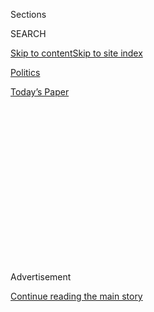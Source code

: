 <div id="app">

<div>

<div>

<div>

<div class="NYTAppHideMasthead css-1q2w90k e1suatyy0">

<div class="section css-ui9rw0 e1suatyy2">

<div class="css-eph4ug er09x8g0">

<div class="css-6n7j50">

</div>

<span class="css-1dv1kvn">Sections</span>

<div class="css-10488qs">

<span class="css-1dv1kvn">SEARCH</span>

</div>

[Skip to content](#site-content)[Skip to site
index](#site-index)

</div>

<div id="masthead-section-label" class="css-1wr3we4 eaxe0e00">

[Politics](https://www.nytimes.com/section/politics)

</div>

<div class="css-10698na e1huz5gh0">

</div>

</div>

<div id="masthead-bar-one" class="section hasLinks css-15hmgas e1csuq9d3">

<div class="css-uqyvli e1csuq9d0">

</div>

<div class="css-1uqjmks e1csuq9d1">

</div>

<div class="css-9e9ivx">

[](https://myaccount.nytimes.com/auth/login?response_type=cookie&client_id=vi)

</div>

<div class="css-1bvtpon e1csuq9d2">

[Today’s
Paper](https://www.nytimes.com/section/todayspaper)

</div>

</div>

</div>

</div>

<div data-aria-hidden="false">

<div id="site-content" data-role="main">

<div>

<div class="css-1aor85t" style="opacity:0.000000001;z-index:-1;visibility:hidden">

<div class="css-1hqnpie">

<div class="css-epjblv">

<span class="css-17xtcya">[Politics](/section/politics)</span><span class="css-x15j1o">|</span><span class="css-fwqvlz">Russia
Secretly Offered Afghan Militants Bounties to Kill U.S. Troops,
Intelligence
Says</span>

</div>

<div class="css-k008qs">

<div class="css-1iwv8en">

<span class="css-18z7m18"></span>

<div>

</div>

</div>

<span class="css-1n6z4y">https://nyti.ms/3i2hvwS</span>

<div class="css-1705lsu">

<div class="css-4xjgmj">

<div class="css-4skfbu" data-role="toolbar" data-aria-label="Social Media Share buttons, Save button, and Comments Panel with current comment count" data-testid="share-tools">

  - 
  - 
  - 
  - 
    
    <div class="css-6n7j50">
    
    </div>

  - 
  - 

</div>

</div>

</div>

</div>

</div>

</div>

<div id="NYT_TOP_BANNER_REGION" class="css-13pd83m">

</div>

<div id="top-wrapper" class="css-1sy8kpn">

<div id="top-slug" class="css-l9onyx">

Advertisement

</div>

[Continue reading the main
story](#after-top)

<div class="ad top-wrapper" style="text-align:center;height:100%;display:block;min-height:250px">

<div id="top" class="place-ad" data-position="top" data-size-key="top">

</div>

</div>

<div id="after-top">

</div>

</div>

<div>

<div id="sponsor-wrapper" class="css-1hyfx7x">

<div id="sponsor-slug" class="css-19vbshk">

Supported by

</div>

[Continue reading the main
story](#after-sponsor)

<div id="sponsor" class="ad sponsor-wrapper" style="text-align:center;height:100%;display:block">

</div>

<div id="after-sponsor">

</div>

</div>

<div class="css-186x18t">

</div>

<div class="css-1vkm6nb ehdk2mb0">

# Russia Secretly Offered Afghan Militants Bounties to Kill U.S. Troops, Intelligence Says

</div>

The Trump administration has been deliberating for months about what to
do about a stunning intelligence assessment.

<div class="css-79elbk" data-testid="photoviewer-wrapper">

<div class="css-z3e15g" data-testid="photoviewer-wrapper-hidden">

</div>

<div class="css-1a48zt4 ehw59r15" data-testid="photoviewer-children">

![<span class="css-16f3y1r e13ogyst0" data-aria-hidden="true">American
troops in Afghanistan have been the target of some Taliban operations
backed by Russia, intelligence officials
found.</span><span class="css-cnj6d5 e1z0qqy90" itemprop="copyrightHolder"><span class="css-1ly73wi e1tej78p0">Credit...</span><span><span>Jim
Huylebroek for The New York
Times</span></span></span>](https://static01.nyt.com/images/2020/07/05/us/politics/26dc-intel1/26dc-intel1-articleLarge-v2.jpg?quality=75&auto=webp&disable=upscale)

</div>

</div>

<div class="css-18e8msd">

<div class="css-otjvjh epjyd6m0">

<div class="css-nmf14i ey68jwv0" data-aria-hidden="true">

[![Charlie
Savage](https://static01.nyt.com/images/2018/06/12/multimedia/author-charlie-savage/author-charlie-savage-thumbLarge-v2.png
"Charlie Savage")](https://www.nytimes.com/by/charlie-savage)[![Eric
Schmitt](https://static01.nyt.com/images/2018/06/12/multimedia/author-eric-schmitt/author-eric-schmitt-thumbLarge-v2.png
"Eric Schmitt")](https://www.nytimes.com/by/eric-schmitt)[![Michael
Schwirtz](https://static01.nyt.com/images/2018/02/20/multimedia/author-michael-schwirtz/author-michael-schwirtz-thumbLarge-v2.jpg
"Michael Schwirtz")](https://www.nytimes.com/by/michael-schwirtz)

</div>

<div class="css-1baulvz">

By [<span class="css-1baulvz" itemprop="name">Charlie
Savage</span>](https://www.nytimes.com/by/charlie-savage),
[<span class="css-1baulvz" itemprop="name">Eric
Schmitt</span>](https://www.nytimes.com/by/eric-schmitt) and
[<span class="css-1baulvz last-byline" itemprop="name">Michael
Schwirtz</span>](https://www.nytimes.com/by/michael-schwirtz)

</div>

</div>

  - 
    
    <div class="css-ld3wwf e16638kd2">
    
    Published June 26, 2020Updated July 29,
    2020
    
    </div>

  - 
    
    <div class="css-4xjgmj">
    
    <div class="css-pvvomx" data-role="toolbar" data-aria-label="Social Media Share buttons, Save button, and Comments Panel with current comment count" data-testid="share-tools">
    
      - 
      - 
      - 
      - 
        
        <div class="css-6n7j50">
        
        </div>
    
      - 
      - 
    
    </div>
    
    </div>

</div>

</div>

<div class="section meteredContent css-1r7ky0e" name="articleBody" itemprop="articleBody">

<div class="css-1fanzo5 StoryBodyCompanionColumn">

<div class="css-53u6y8">

WASHINGTON — American intelligence officials have concluded that a
[Russian military intelligence unit secretly offered
bounties](https://www.nytimes.com/2020/07/29/us/politics/trump-putin-bounties.html)
to Taliban-linked militants for killing coalition forces in Afghanistan
— including targeting American troops — amid the peace talks to end
the long-running war there, according to officials briefed on the
matter.

The United States concluded months ago that the
[Russian](https://www.nytimes.com/2020/06/29/us/politics/trump-russia-plot-afghanistan.html)
unit, which has been linked to assassination attempts and other covert
operations in Europe intended to destabilize the West or take revenge on
turncoats, had covertly offered rewards for successful attacks last
year.

[Islamist
militants](https://www.nytimes.com/2020/06/29/us/politics/trump-russia-plot-afghanistan.html),
or armed criminal elements closely associated with them, are believed to
have collected some bounty money, the officials said. Twenty Americans
were killed in combat in Afghanistan in 2019, but it was not clear which
killings were under suspicion.

The intelligence finding was briefed to President Trump, and the White
House’s National Security Council discussed the problem at an
interagency meeting in late March, the officials said. Officials
developed a menu of potential options — starting with making a
diplomatic complaint to Moscow and a demand that it stop, along with an
escalating series of sanctions and other possible responses, but the
White House has yet to authorize any step, the officials said.

</div>

</div>

<div class="css-1fanzo5 StoryBodyCompanionColumn">

<div class="css-53u6y8">

An operation to incentivize the killing of American and other NATO
troops would be a significant and provocative escalation of what
American and Afghan officials have said is Russian support for the
Taliban, and it would be the first time the Russian spy unit was known
to have orchestrated attacks on Western troops.

Any involvement with the Taliban that resulted in the deaths of American
troops would also be a huge escalation of Russia’s so-called hybrid war
against the United States, a strategy of destabilizing adversaries
through a combination of such tactics as cyberattacks, the spread of
fake news and covert and deniable military operations.

The Kremlin had not been made aware of the accusations, said Dmitry
Peskov, the press secretary for President Vladimir V. Putin of Russia.
“If someone makes them, we’ll respond,” Mr. Peskov said.

Zabihullah Mujahid, a spokesman for the Taliban, denied that the
insurgents have “any such relations with any intelligence agency” and
called the report an attempt to defame them.

“These kinds of deals with the Russian intelligence agency are baseless
— our target killings and assassinations were ongoing in years before,
and we did it on our own resources,” he said. “That changed after our
deal with the Americans, and their lives are secure and we don’t attack
them.”

</div>

</div>

<div class="css-1fanzo5 StoryBodyCompanionColumn">

<div class="css-53u6y8">

Spokespeople at the National Security Council, the Pentagon, the State
Department and the C.I.A. declined to comment.

The officials familiar with the intelligence did not explain the White
House delay in deciding how to respond to the intelligence about Russia.

While some of his closest advisers, like Secretary of State Mike Pompeo,
have counseled more hawkish policies toward Russia, Mr. Trump has
adopted an accommodating stance toward Moscow.

At a summit in 2018 in Helsinki, Finland, [Mr. Trump strongly suggested
that he believed Mr. Putin’s
denial](https://www.nytimes.com/2018/07/16/world/europe/trump-putin-election-intelligence.html)
that the Kremlin interfered in the 2016 presidential election, despite
broad agreement within the American intelligence establishment that it
did. Mr. Trump [criticized a bill imposing sanctions on
Russia](https://www.nytimes.com/2017/08/02/world/europe/trump-russia-sanctions.html)
when he signed it into law after Congress passed it by veto-proof
majorities. And he has repeatedly [made statements that undermined the
NATO
alliance](https://www.nytimes.com/2019/01/14/us/politics/nato-president-trump.html)
as a bulwark against Russian aggression in Europe.

The officials spoke on the condition of anonymity to describe the
delicate intelligence and internal deliberations. They said the
intelligence had been treated as a closely held secret, but the
administration expanded briefings about it this week — including sharing
information about it with the British government, whose forces are among
those said to have been targeted.

</div>

</div>

<div class="css-79elbk" data-testid="photoviewer-wrapper">

<div class="css-z3e15g" data-testid="photoviewer-wrapper-hidden">

</div>

<div class="css-1a48zt4 ehw59r15" data-testid="photoviewer-children">

![<span class="css-16f3y1r e13ogyst0" data-aria-hidden="true">President
Trump has suggested he believed a denial by President Vladimir V. Putin
of Russia of Kremlin interference in the 2016
election.</span><span class="css-cnj6d5 e1z0qqy90" itemprop="copyrightHolder"><span class="css-1ly73wi e1tej78p0">Credit...</span><span>Kirill
Kallinikov/Host Photo Agency, via Getty
Images</span></span>](https://static01.nyt.com/images/2020/06/26/us/politics/26dc-intel2/merlin_173866728_2ea22503-da7b-46c3-bb84-8023ddd0f8d5-articleLarge.jpg?quality=75&auto=webp&disable=upscale)

</div>

</div>

<div class="css-1fanzo5 StoryBodyCompanionColumn">

<div class="css-53u6y8">

The intelligence assessment is said to be based at least in part on
interrogations of captured Afghan militants and criminals. The officials
did not describe the mechanics of the Russian operation, such as how
targets were picked or how money changed hands. It is also not clear
whether Russian operatives had deployed inside Afghanistan or met with
their Taliban counterparts elsewhere.

</div>

</div>

<div class="css-1fanzo5 StoryBodyCompanionColumn">

<div class="css-53u6y8">

The revelations came into focus inside the Trump administration at a
delicate and distracted time. Although officials collected the
intelligence earlier in the year, the interagency meeting at the White
House took place as the [coronavirus pandemic was becoming a
crisis](https://www.nytimes.com/interactive/2020/us/coronavirus-us-cases.html)
and parts of the country were shutting down.

Moreover, as Mr. Trump seeks re-election in November, he wants to strike
a peace deal with the Taliban to end the Afghanistan war.

Both [American and Afghan officials have previously accused Russia of
providing small arms and other support to the
Taliban](https://www.npr.org/sections/thetwo-way/2018/03/26/596933077/top-u-s-commander-in-afghanistan-accuses-russia-of-aiding-taliban)
that amounts to destabilizing activity, although Russian government
officials have dismissed such claims as “idle gossip” and baseless.

“We share some interests with Russia in Afghanistan, and clearly they’re
acting to undermine our interests as well,” Gen. John W. Nicholson Jr.,
the commander of American forces in Afghanistan at the time, said in a
2018 [interview with the
BBC](https://www.bbc.com/news/world-asia-43500299).

Though coalition troops suffered [a spate of combat casualties last
summer and early
fall](http://icasualties.org/App/AfghanFatalities?page=1&rows=100), only
a few have since been killed. Four Americans were killed in combat in
early 2020, but the Taliban have not attacked American positions since a
February agreement.

American troops have also sharply reduced their movement outside
military bases because of the coronavirus, reducing their exposure to
attack.

While officials were said to be confident about the intelligence that
Russian operatives offered and paid bounties to Afghan militants for
killing Americans, they have greater uncertainty about how high in the
Russian government the covert operation was authorized and what its aim
may be.

</div>

</div>

<div class="css-1fanzo5 StoryBodyCompanionColumn">

<div class="css-53u6y8">

Some officials have theorized that the Russians may be seeking revenge
on NATO forces for a [2018 battle in
Syria](https://www.nytimes.com/2018/05/24/world/middleeast/american-commandos-russian-mercenaries-syria.html)
in which the American military killed several hundred pro-Syrian forces,
including numerous Russian mercenaries, as they advanced on an American
outpost. Officials have also suggested that the Russians may have been
trying to derail peace talks to keep the United States bogged down in
Afghanistan. But the motivation remains murky.

The officials briefed on the matter said the government had assessed the
operation to be the handiwork of
[Unit 29155](https://www.nytimes.com/2019/10/08/world/europe/unit-29155-russia-gru.html),
an arm of Russia’s military intelligence agency, known widely as the
G.R.U. The unit is linked to the March 2018 nerve agent poisoning in
Salisbury, England, of Sergei Skripal, a former G.R.U. officer who had
worked for British intelligence and then defected, and his daughter.

Western intelligence officials say the unit, which has operated for more
than a decade, has been charged by the Kremlin with carrying out a
campaign to destabilize the West through subversion, sabotage and
assassination. In addition to the 2018 poisoning, the unit was behind
[an attempted coup in
Montenegro](https://www.nytimes.com/2019/05/09/world/europe/montenegro-coup-plot-gru.html)
in 2016 and [the poisoning of an arms
manufacturer](https://www.nytimes.com/2019/12/22/world/europe/bulgaria-russia-assassination-squad.html)
in Bulgaria a year earlier.

American intelligence officials say the G.R.U. was at the center of
Moscow’s covert efforts to interfere in the 2016 presidential election.
In the months before that election, American officials say, two G.R.U.
cyberunits, known as 26165 and 74455, hacked into Democratic Party
servers and then used WikiLeaks to publish embarrassing internal
communications.

In part because those efforts were aimed at helping tilt the election in
Mr. Trump’s favor, his handling of issues related to Russia and Mr.
Putin has come under particular scrutiny. The special counsel
investigation found that the Trump campaign welcomed Russia’s
intervention and expected to benefit from it, but found insufficient
evidence to establish that his associates had engaged in any criminal
conspiracy with Moscow.

Operations involving Unit 29155 tend to be much more violent than those
involving the cyberunits. Its officers are often decorated military
veterans with years of service, in some cases dating to the Soviet
Union’s failed war in Afghanistan in the 1980s. Never before has the
unit been accused of orchestrating attacks on Western soldiers, but
officials briefed on its operations say it has been active in
Afghanistan for many years.

Though Russia declared the Taliban a terrorist organization in 2003,
relations between them have been warming in recent years. Taliban
officials have [traveled to Moscow for peace
talks](https://www.nytimes.com/2019/02/04/world/asia/afghanistan-taliban-russia-talks-russia.html)
with other prominent Afghans, including the former president, Hamid
Karzai. The talks have excluded representatives from the current Afghan
government as well as anyone from the United States, and at times they
have seemed to work at crosscurrents with American efforts to bring an
end to the conflict.

</div>

</div>

<div class="css-1fanzo5 StoryBodyCompanionColumn">

<div class="css-53u6y8">

The disclosure comes at a time when Mr. Trump has said he would invite
Mr. Putin to an expanded meeting of the Group of 7 nations, [but
tensions between American and Russian militaries are running
high](https://www.nytimes.com/2020/06/01/us/politics/coronavirus-global-competition-russia-china-iran-north-korea.html).

In several recent episodes, in international territory and airspace from
off the coast of Alaska to the Black and Mediterranean Seas, combat
planes from each country have scrambled to intercept military aircraft
from the other.

Mujib Mashal contributed reporting from Kabul, Afghanistan.

</div>

</div>

</div>

<div>

</div>

<div>

</div>

<div>

</div>

<div>

<div id="bottom-wrapper" class="css-1ede5it">

<div id="bottom-slug" class="css-l9onyx">

Advertisement

</div>

[Continue reading the main
story](#after-bottom)

<div id="bottom" class="ad bottom-wrapper" style="text-align:center;height:100%;display:block;min-height:90px">

</div>

<div id="after-bottom">

</div>

</div>

</div>

</div>

</div>

## Site Index

<div>

</div>

## Site Information Navigation

  - [© <span>2020</span> <span>The New York Times
    Company</span>](https://help.nytimes.com/hc/en-us/articles/115014792127-Copyright-notice)

<!-- end list -->

  - [NYTCo](https://www.nytco.com/)
  - [Contact
    Us](https://help.nytimes.com/hc/en-us/articles/115015385887-Contact-Us)
  - [Work with us](https://www.nytco.com/careers/)
  - [Advertise](https://nytmediakit.com/)
  - [T Brand Studio](http://www.tbrandstudio.com/)
  - [Your Ad
    Choices](https://www.nytimes.com/privacy/cookie-policy#how-do-i-manage-trackers)
  - [Privacy](https://www.nytimes.com/privacy)
  - [Terms of
    Service](https://help.nytimes.com/hc/en-us/articles/115014893428-Terms-of-service)
  - [Terms of
    Sale](https://help.nytimes.com/hc/en-us/articles/115014893968-Terms-of-sale)
  - [Site
    Map](https://spiderbites.nytimes.com)
  - [Help](https://help.nytimes.com/hc/en-us)
  - [Subscriptions](https://www.nytimes.com/subscription?campaignId=37WXW)

</div>

</div>

</div>

</div>
